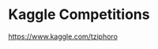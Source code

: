 # Kaggle Competitions
<a href = "https://www.kaggle.com/tziphoro" > https://www.kaggle.com/tziphoro </a>

